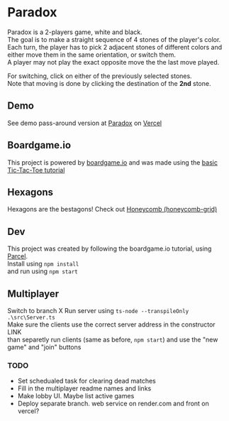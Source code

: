 # Paradox
Paradox is a 2-players game, white and black.\
The goal is to make a straight sequence of 4 stones of the player's color.\
Each turn, the player has to pick 2 adjacent stones of different colors and either move them in the same orientation, or switch them.\
A player may not play the exact opposite move the the last move played.

For switching, click on either of the previously selected stones.\
Note that moving is done by clicking the destination of the <b>2nd</b> stone.

## Demo
See demo pass-around version at [Paradox](https://paradox-bgio.vercel.app/) on [Vercel](https://vercel.com/)
## Boardgame.io
This project is powered by [boardgame.io](https://boardgame.io/) and was made using the [basic Tic-Tac-Toe tutorial](https://boardgame.io/documentation/#/tutorial)

## Hexagons
Hexagons are the bestagons! Check out [Honeycomb (honeycomb-grid)](https://abbekeultjes.nl/honeycomb/)

## Dev
This project was created by following the boardgame.io tutorial, using [Parcel](https://parceljs.org/).\
Install using ```npm install```\
and run using ```npm start```


## Multiplayer
Switch to branch X
Run server using ```ts-node --transpileOnly .\src\Server.ts```\
Make sure the clients use the correct server address in the constructor LINK\
than separetly run clients (same as before, ```npm start```) and use the "new game" and "join" buttons

### TODO
* Set schedualed task for clearing dead matches
* Fill in the multiplayer readme names and links
* Make lobby UI. Maybe list active games
* Deploy separate branch. web service on render.com and front on vercel?
